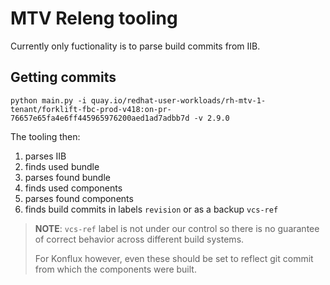 # MTV Releng tooling

Currently only fuctionality is to parse build commits from IIB.

## Getting commits
`python main.py -i quay.io/redhat-user-workloads/rh-mtv-1-tenant/forklift-fbc-prod-v418:on-pr-76657e65fa4e6ff445965976200aed1ad7adbb7d -v 2.9.0`

The tooling then:
1. parses IIB
2. finds used bundle
3. parses found bundle
4. finds used components
5. parses found components
6. finds build commits in labels `revision` or as a backup `vcs-ref`

> **NOTE**: `vcs-ref` label is not under our control so there is no guarantee of correct behavior across different build systems.
> 
> For Konflux however, even these should be set to reflect git commit from which the components were built.